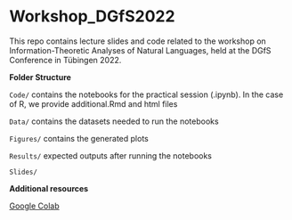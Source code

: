 # Workshop_DGfS2022

This repo contains lecture slides and code related to the workshop on Information-Theoretic Analyses of Natural Languages, held at the DGfS Conference in Tübingen 2022. 

**Folder Structure**


`Code/` contains the notebooks for the practical session (.ipynb). In the case of R, we provide additional.Rmd and html files

`Data/` contains the datasets needed to run the notebooks

`Figures/` contains the generated plots 

`Results/` expected outputs after running the notebooks

`Slides/`



**Additional resources**

[Google Colab](https://colab.research.google.com/)
